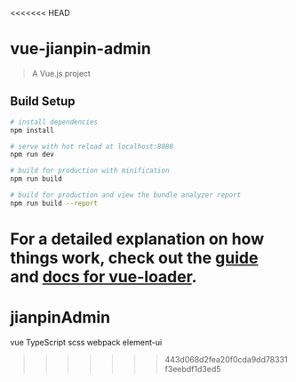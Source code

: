 <<<<<<< HEAD
# vue-jianpin-admin

> A Vue.js project

## Build Setup

``` bash
# install dependencies
npm install

# serve with hot reload at localhost:8080
npm run dev

# build for production with minification
npm run build

# build for production and view the bundle analyzer report
npm run build --report
```

For a detailed explanation on how things work, check out the [guide](http://vuejs-templates.github.io/webpack/) and [docs for vue-loader](http://vuejs.github.io/vue-loader).
=======
# jianpinAdmin
vue TypeScript scss webpack element-ui 
>>>>>>> 443d068d2fea20f0cda9dd78331f3eebdf1d3ed5
